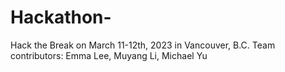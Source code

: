 # Hackathon-

Hack the Break on March 11-12th, 2023 in Vancouver, B.C. 
Team contributors: Emma Lee, Muyang Li, Michael Yu 
